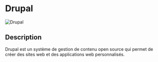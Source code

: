 # Drupal

![Drupal](https://c.clc2l.com/t/d/r/drupal-fSGYEU.png)

## Description 

Drupal est un système de gestion de contenu open source qui permet de créer des sites web et des applications web personnalisés.